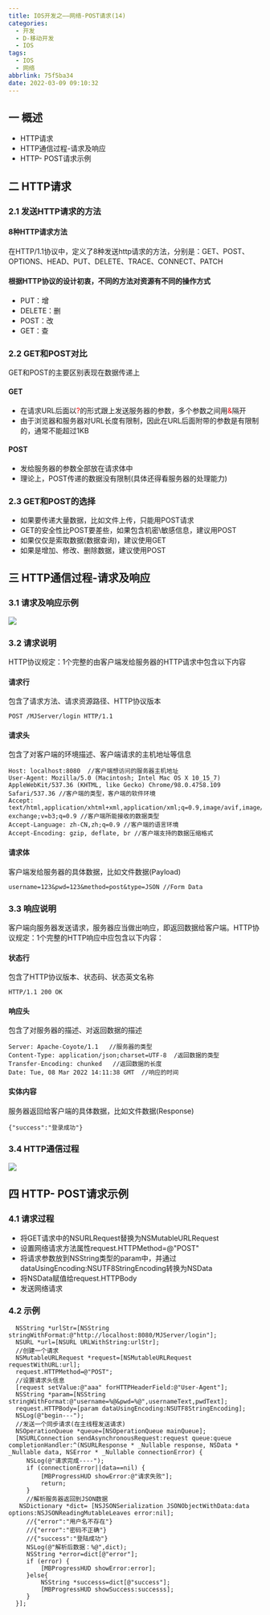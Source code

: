 ```yaml
---
title: IOS开发之——网络-POST请求(14)
categories:
  - 开发
  - D-移动开发
  - IOS
tags:
  - IOS
  - 网络
abbrlink: 75f5ba34
date: 2022-03-09 09:10:32
---
```

## 一 概述

* HTTP请求
* HTTP通信过程-请求及响应
* HTTP- POST请求示例

<!--more-->

## 二 HTTP请求

### 2.1 发送HTTP请求的方法

#### 8种HTTP请求方法

在HTTP/1.1协议中，定义了8种发送http请求的方法，分别是：GET、POST、OPTIONS、HEAD、PUT、DELETE、TRACE、CONNECT、PATCH

#### 根据HTTP协议的设计初衷，不同的方法对资源有不同的操作方式

* PUT：增
* DELETE：删
* POST：改
* GET：查

### 2.2 GET和POST对比

GET和POST的主要区别表现在数据传递上

#### GET

* 在请求URL后面以<font color=red>?</font>的形式跟上发送服务器的参数，多个参数之间用<font color=red>&</font>隔开
* 由于浏览器和服务器对URL长度有限制，因此在URL后面附带的参数是有限制的，通常不能超过1KB

#### POST

* 发给服务器的参数全部放在请求体中
* 理论上，POST传递的数据没有限制(具体还得看服务器的处理能力)

### 2.3 GET和POST的选择

* 如果要传递大量数据，比如文件上传，只能用POST请求
* GET的安全性比POST要差些，如果包含机密\敏感信息，建议用POST
* 如果仅仅是索取数据(数据查询)，建议使用GET
* 如果是增加、修改、删除数据，建议使用POST

## 三 HTTP通信过程-请求及响应

### 3.1 请求及响应示例

![][1]

### 3.2 请求说明

HTTP协议规定：1个完整的由客户端发给服务器的HTTP请求中包含以下内容

#### 请求行

包含了请求方法、请求资源路径、HTTP协议版本

```
POST /MJServer/login HTTP/1.1
```

#### 请求头

包含了对客户端的环境描述、客户端请求的主机地址等信息

```
Host: localhost:8080  //客户端想访问的服务器主机地址
User-Agent: Mozilla/5.0 (Macintosh; Intel Mac OS X 10_15_7) AppleWebKit/537.36 (KHTML, like Gecko) Chrome/98.0.4758.109 Safari/537.36 //客户端的类型，客户端的软件环境
Accept: text/html,application/xhtml+xml,application/xml;q=0.9,image/avif,image/webp,image/apng,*/*;q=0.8,application/signed-exchange;v=b3;q=0.9 //客户端所能接收的数据类型
Accept-Language: zh-CN,zh;q=0.9 //客户端的语言环境
Accept-Encoding: gzip, deflate, br //客户端支持的数据压缩格式
```

#### 请求体

客户端发给服务器的具体数据，比如文件数据(Payload)

```
username=123&pwd=123&method=post&type=JSON //Form Data
```

### 3.3 响应说明

客户端向服务器发送请求，服务器应当做出响应，即返回数据给客户端。HTTP协议规定：1个完整的HTTP响应中应包含以下内容：

#### 状态行

包含了HTTP协议版本、状态码、状态英文名称

```
HTTP/1.1 200 OK
```

#### 响应头

包含了对服务器的描述、对返回数据的描述

```
Server: Apache-Coyote/1.1   //服务器的类型
Content-Type: application/json;charset=UTF-8  /返回数据的类型
Transfer-Encoding: chunked   //返回数据的长度
Date: Tue, 08 Mar 2022 14:11:38 GMT  //响应的时间
```

#### 实体内容

服务器返回给客户端的具体数据，比如文件数据(Response)

```
{"success":"登录成功"}
```

### 3.4 HTTP通信过程

![][2]

## 四 HTTP- POST请求示例

### 4.1 请求过程

* 将GET请求中的NSURLRequest替换为NSMutableURLRequest
* 设置网络请求方法属性request.HTTPMethod=@"POST"
* 将请求参数放到NSString类型的param中，并通过dataUsingEncoding:NSUTF8StringEncoding转换为NSData
* 将NSData赋值给request.HTTPBody
* 发送网络请求

### 4.2 示例

```
  NSString *urlStr=[NSString stringWithFormat:@"http://localhost:8080/MJServer/login"];
  NSURL *url=[NSURL URLWithString:urlStr];
  //创建一个请求
  NSMutableURLRequest *request=[NSMutableURLRequest requestWithURL:url];
  request.HTTPMethod=@"POST";
  //设置请求头信息
  [request setValue:@"aaa" forHTTPHeaderField:@"User-Agent"];
  NSString *param=[NSString stringWithFormat:@"username=%@&pwd=%@",usernameText,pwdText];
  request.HTTPBody=[param dataUsingEncoding:NSUTF8StringEncoding];
  NSLog(@"begin---");
  //发送一个同步请求(在主线程发送请求)
  NSOperationQueue *queue=[NSOperationQueue mainQueue];
  [NSURLConnection sendAsynchronousRequest:request queue:queue completionHandler:^(NSURLResponse * _Nullable response, NSData * _Nullable data, NSError * _Nullable connectionError) {
     NSLog(@"请求完成----");
     if (connectionError||data==nil) {
         [MBProgressHUD showError:@"请求失败"];
         return;
     }
     //解析服务器返回到JSON数据
   NSDictionary *dict= [NSJSONSerialization JSONObjectWithData:data options:NSJSONReadingMutableLeaves error:nil];
     //{"error":"用户名不存在"}
     //{"error":"密码不正确"}
     //{"success":"登陆成功"}
     NSLog(@"解析后数据：%@",dict);
     NSString *error=dict[@"error"];
     if (error) {
         [MBProgressHUD showError:error];
     }else{
         NSString *successs=dict[@"success"];
         [MBProgressHUD showSuccess:successs];
     }
  }];
```

 

[1]:https://jsd.onmicrosoft.cn/gh/PGzxc/CDN/blog-ios/ios-http-request-response-process.png
[2]:https://jsd.onmicrosoft.cn/gh/PGzxc/CDN/blog-ios/ios-http-client-server-request.png

